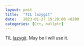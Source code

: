 ```yaml
---
layout: post
title:  "TIL lazygit"
date:   2023-01-27 19:28:00 +0200
categories: [C++, nullptr]
---
```

TIL [lazygit](https://github.com/jesseduffield/lazygit). May be I will use it.
